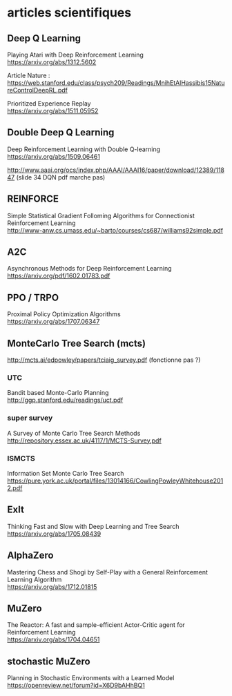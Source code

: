 # articles scientifiques
## Deep Q Learning
Playing Atari with Deep Reinforcement Learning \
https://arxiv.org/abs/1312.5602

Article Nature :
https://web.stanford.edu/class/psych209/Readings/MnihEtAlHassibis15NatureControlDeepRL.pdf

Prioritized Experience Replay \
https://arxiv.org/abs/1511.05952

## Double Deep Q Learning
Deep Reinforcement Learning with Double Q-learning \
https://arxiv.org/abs/1509.06461

http://www.aaai.org/ocs/index.php/AAAI/AAAI16/paper/download/12389/11847 
(slide 34 DQN pdf marche pas)

## REINFORCE
Simple Statistical Gradient Folloming Algorithms for Connectionist 
Reinforcement Learning \
http://www-anw.cs.umass.edu/~barto/courses/cs687/williams92simple.pdf

## A2C
Asynchronous Methods for Deep Reinforcement Learning \
https://arxiv.org/pdf/1602.01783.pdf

## PPO / TRPO
Proximal Policy Optimization Algorithms \
https://arxiv.org/abs/1707.06347

## MonteCarlo Tree Search (mcts)
http://mcts.ai/edpowley/papers/tciaig_survey.pdf (fonctionne pas ?)

### UTC
Bandit based Monte-Carlo Planning \
http://ggp.stanford.edu/readings/uct.pdf

### super survey
A Survey of Monte Carlo Tree Search Methods \
http://repository.essex.ac.uk/4117/1/MCTS-Survey.pdf

### ISMCTS
Information Set Monte Carlo Tree Search \
https://pure.york.ac.uk/portal/files/13014166/CowlingPowleyWhitehouse2012.pdf

## ExIt
Thinking Fast and Slow with Deep Learning and Tree Search \
https://arxiv.org/abs/1705.08439

## AlphaZero
Mastering Chess and Shogi by Self-Play with a General Reinforcement Learning 
Algorithm \
https://arxiv.org/abs/1712.01815

## MuZero
The Reactor: A fast and sample-efficient Actor-Critic agent for 
Reinforcement Learning \
https://arxiv.org/abs/1704.04651

## stochastic MuZero
Planning in Stochastic Environments with a Learned Model \
https://openreview.net/forum?id=X6D9bAHhBQ1
